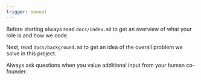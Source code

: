 ```yaml
---
trigger: manual
---
```


Before starting always read `docs/index.md` to get an overview of what your role is and how we code.

Next, read `docs/background.md` to get an idea of the overall problem we solve in this project.

Always ask questions when you value additional input from your human co-founder.